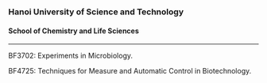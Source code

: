 ### Hanoi University of Science and Technology

#### School of Chemistry and Life Sciences

---

BF3702: Experiments in Microbiology.

BF4725: Techniques for Measure and Automatic Control in Biotechnology.
